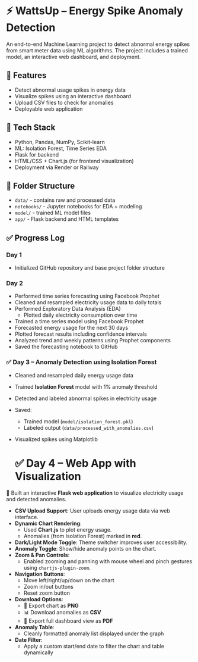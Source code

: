 # ⚡ WattsUp – Energy Spike Anomaly Detection

An end-to-end Machine Learning project to detect abnormal energy spikes from smart meter data using ML algorithms. The project includes a trained model, an interactive web dashboard, and deployment.

## 🚀 Features
- Detect abnormal usage spikes in energy data
- Visualize spikes using an interactive dashboard
- Upload CSV files to check for anomalies
- Deployable web application

## 🧰 Tech Stack
- Python, Pandas, NumPy, Scikit-learn
- ML: Isolation Forest, Time Series EDA
- Flask for backend
- HTML/CSS + Chart.js (for frontend visualization)
- Deployment via Render or Railway

## 📁 Folder Structure
- `data/` - contains raw and processed data
- `notebooks/` - Jupyter notebooks for EDA + modeling
- `model/` - trained ML model files
- `app/` - Flask backend and HTML templates

## ✅ Progress Log

### Day 1
- Initialized GitHub repository and base project folder structure

### Day 2
- Performed time series forecasting using Facebook Prophet
- Cleaned and resampled electricity usage data to daily totals
- Performed Exploratory Data Analysis (EDA)
    - Plotted daily electricity consumption over time
- Trained a time series model using Facebook Prophet
- Forecasted energy usage for the next 30 days
- Plotted forecast results including confidence intervals
- Analyzed trend and weekly patterns using Prophet components
- Saved the forecasting notebook to GitHub

### ✅ Day 3 – Anomaly Detection using Isolation Forest

- Cleaned and resampled daily energy usage data
- Trained **Isolation Forest** model with 1% anomaly threshold
- Detected and labeled abnormal spikes in electricity usage
- Saved:
  - Trained model (`model/isolation_forest.pkl`)
  - Labeled output (`data/processed_with_anomalies.csv`)
- Visualized spikes using Matplotlib

  # ✅ Day 4 – Web App with Visualization

🔧 Built an interactive **Flask web application** to visualize electricity usage and detected anomalies.
- **CSV Upload Support**: User uploads energy usage data via web interface.
- **Dynamic Chart Rendering**:
  - Used **Chart.js** to plot energy usage.
  - Anomalies (from Isolation Forest) marked in **red**.
- **Dark/Light Mode Toggle**: Theme switcher improves user accessibility.
- **Anomaly Toggle**: Show/hide anomaly points on the chart.
- **Zoom & Pan Controls**:
  - Enabled zooming and panning with mouse wheel and pinch gestures using `chartjs-plugin-zoom`.
- **Navigation Buttons**:
  - Move left/right/up/down on the chart
  - Zoom in/out buttons
  - Reset zoom button
- **Download Options**:
  - 📄 Export chart as **PNG**
  - 📊 Download anomalies as **CSV**
  - 📕 Export full dashboard view as **PDF**
- **Anomaly Table**:
  - Cleanly formatted anomaly list displayed under the graph
- **Date Filter**:
  - Apply a custom start/end date to filter the chart and table dynamically

